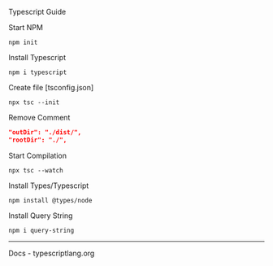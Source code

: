 Typescript Guide

Start NPM
~~~shell
npm init
~~~

Install Typescript
~~~shell
npm i typescript
~~~

Create file [tsconfig.json]
~~~shell
npx tsc --init
~~~

Remove Comment
~~~json
"outDir": "./dist/",
"rootDir": "./",
~~~

Start Compilation
~~~shell
npx tsc --watch
~~~

Install Types/Typescript
~~~shell
npm install @types/node
~~~

Install Query String
~~~shell
npm i query-string
~~~
---
Docs - typescriptlang.org